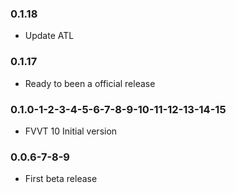 ### 0.1.18

- Update ATL

### 0.1.17

- Ready to been a official release

### 0.1.0-1-2-3-4-5-6-7-8-9-10-11-12-13-14-15

- FVVT 10 Initial version

### 0.0.6-7-8-9

- First beta release
